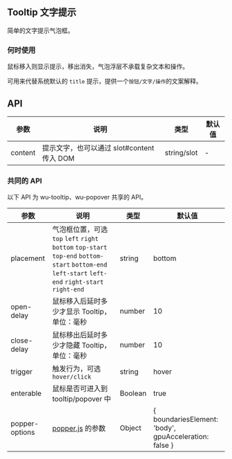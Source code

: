 ## Tooltip 文字提示

简单的文字提示气泡框。

### 何时使用

鼠标移入则显示提示，移出消失，气泡浮层不承载复杂文本和操作。

可用来代替系统默认的 `title` 提示，提供一个`按钮/文字/操作`的文案解释。

## API

| 参数      | 说明                                     | 类型       | 默认值 |
|-----------|------------------------------------------|------------|--------|
| content     | 提示文字，也可以通过 slot#content 传入 DOM   | string/slot | -    |

### 共同的 API

以下 API 为 wu-tooltip、wu-popover 共享的 API。

| 参数      | 说明                                     | 类型       | 默认值 |
|-----------|------------------------------------------|------------|--------|
| placement | 气泡框位置，可选 `top` `left` `right` `bottom` `top-start` `top-end` `bottom-start` `bottom-end` `left-start` `left-end` `right-start` `right-end` | string  | bottom    |
| open-delay | 鼠标移入后延时多少才显示 Tooltip，单位：毫秒 | number | 10 |
| close-delay | 鼠标移出后延时多少才隐藏 Tooltip，单位：毫秒 | number | 10 |
| trigger   | 触发行为，可选 `hover/click`       | string        | hover  |
| enterable  | 鼠标是否可进入到 tooltip/popover 中       | Boolean        | true  |
| popper-options   | [popper.js](https://popper.js.org/popper-documentation.html) 的参数   | Object   | { boundariesElement: 'body', gpuAcceleration: false }  |


